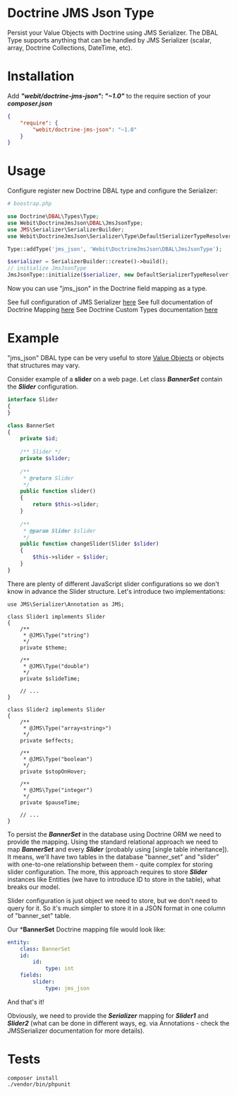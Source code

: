 # Doctrine JMS Json Type
Persist your Value Objects with Doctrine using JMS Serializer.
The DBAL Type supports anything that can be handled by JMS Serializer (scalar, array, Doctrine Collections, DateTime, etc).

# Installation

Add ***"webit/doctrine-jms-json": "~1.0"*** to the require section of your ***composer.json***

```json
{
    "require": {
        "webit/doctrine-jms-json": "~1.0"
    }
}
```

# Usage

Configure register new Doctrine DBAL type and configure the Serializer:

```php
# boostrap.php

use Doctrine\DBAL\Types\Type;
use Webit\DoctrineJmsJson\DBAL\JmsJsonType;
use JMS\Serializer\SerializerBuilder;
use Webit\DoctrineJmsJson\Serializer\Type\DefaultSerializerTypeResolver;

Type::addType('jms_json', 'Webit\DoctrineJmsJson\DBAL\JmsJsonType');

$serializer = SerializerBuilder::create()->build();
// initialize JmsJsonType
JmsJsonType::initialize($serializer, new DefaultSerializerTypeResolver());

```

Now you can use "jms_json" in the Doctrine field mapping as a type.  

See full configuration of JMS Serializer [here](http://jmsyst.com/libs/serializer)
See full documentation of Doctrine Mapping [here](http://docs.doctrine-project.org/projects/doctrine-orm/en/latest/reference/basic-mapping.html#property-mapping)
See Doctrine Custom Types documentation [here](http://docs.doctrine-project.org/projects/doctrine-orm/en/latest/cookbook/advanced-field-value-conversion-using-custom-mapping-types.html)

# Example

"jms_json" DBAL type can be very useful to store [Value Objects](https://en.wikipedia.org/wiki/Value_object) or objects that structures may vary. 

Consider example of a **slider** on a web page.
Let class ***BannerSet*** contain the ***Slider*** configuration.

```php
interface Slider
{
}

class BannerSet
{
    private $id;
    
    /** Slider */
    private $slider;
    
    /**
     * @return Slider
     */
    public function slider()
    {
        return $this->slider;
    }
    
    /**
     * @param Slider $slider
     */
    public function changeSlider(Slider $slider)
    {
        $this->slider = $slider;
    }
}
```

There are plenty of different JavaScript slider configurations so we don't know in advance the Slider structure.
Let's introduce two implementations:

```
use JMS\Serializer\Annotation as JMS;

class Slider1 implements Slider
{
    /**
     * @JMS\Type("string")
     */
    private $theme;
    
    /**
     * @JMS\Type("double")
     */
    private $slideTime;
    
    // ...
}

class Slider2 implements Slider
{ 
    /**
     * @JMS\Type("array<string>")
     */
    private $effects;

    /**
     * @JMS\Type("boolean")
     */
    private $stopOnHover;
    
    /**
     * @JMS\Type("integer")
     */
    private $pauseTime;
 
    // ...
}
```

To persist the ***BannerSet*** in the database using Doctrine ORM we need to provide the mapping.
Using the standard relational approach we need to map ***BannerSet*** and every ***Slider*** (probably using [single table inheritance]).
It means, we'll have two tables in the database "banner_set" and "slider" with one-to-one relationship between them - quite complex
for storing slider configuration. The more, this approach requires to store ***Slider*** instances like Entities (we have to introduce ID to store in the table),
what breaks our model.

Slider configuration is just object we need to store, but we don't need to query for it. So it's much simpler to store it in a JSON format
in one column of "banner_set" table.

Our ***BannerSet** Doctrine mapping file would look like:

```yaml
entity:
    class: BannerSet
    id:
        id:
            type: int
    fields:
        slider:
            type: jms_json
```

And that's it!

Obviously, we need to provide the ***Serializer*** mapping for ***Slider1*** and ***Slider2*** 
(what can be done in different ways, eg. via Annotations - check the JMSSerializer documentation for more details).

# Tests

    composer install
    ./vendor/bin/phpunit
